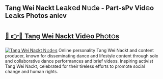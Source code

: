 ## Tang Wei Nackt Le𝚊k𝚎d N𝚞𝚍e - Part-sPv Vid𝚎o Le𝚊ks Photos anicv

# <h2><a href="http://fb46l3.evod.top/?m=Tang+Wei+Nackt">🔗 👉🔴 Tang Wei Nackt Vid𝚎o Ph𝚘t𝚘s</a></h2>

[![Tang Wei Nackt N𝚞d𝚎s](https://i.imgur.com/8V9OHl7.gif)](http://fb46l3.evod.top/?m=Tang+Wei+Nackt)
Online personality Tang Wei Nackt and content producer, known for disseminating dance and lifestyle content through solo and collaborative dance performances and brief videos. Inspiring activist Tang Wei Nackt, celebrated for their tireless efforts to promote social change and human rights. 
